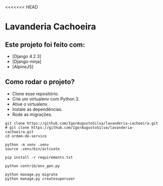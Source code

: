 <<<<<<< HEAD

# Lavanderia Cachoeira

## Este projeto foi feito com:

* [Django 4.2.3]
* [Django-ninja]
* [AlpineJS]

## Como rodar o projeto?

* Clone esse repositório.
* Crie um virtualenv com Python 3.
* Ative o virtualenv.
* Instale as dependências.
* Rode as migrações.

```
git clone https://github.com/IgorAugustoSilva/lavanderia-cachoeira.git
# git clone https://github.com/IgorAugustoSilva/lavanderia-cachoeira.git
cd ordem-de-servico

python -m venv .venv
source .venv/bin/activate

pip install -r requirements.txt

python contrib/env_gen.py

python manage.py migrate
python manage.py createsuperuser
```

